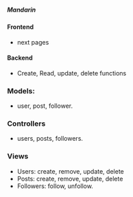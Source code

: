 ##### Mandarin

#### Frontend
- next pages

#### Backend 
- Create, Read, update, delete functions
### Models:
- user, post, follower. 
### Controllers
- users, posts, followers.
### Views
- Users: create, remove, update, delete
- Posts: create, remove, update, delete 
- Followers: follow, unfollow.